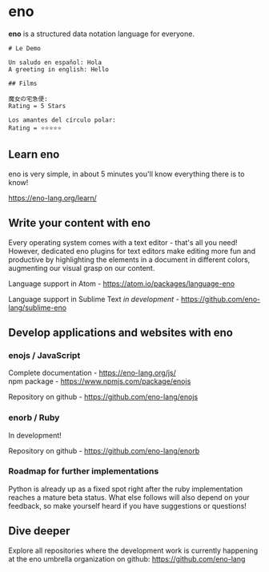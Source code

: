 # eno

**eno** is a structured data notation language for everyone.

```eno
# Le Demo

Un saludo en español: Hola
A greeting in english: Hello

## Films

魔女の宅急便:
Rating = 5 Stars

Los amantes del círculo polar:
Rating = ⭐⭐⭐⭐⭐   
```

## Learn eno

eno is very simple, in about 5 minutes you'll know everything there is to know!

<https://eno-lang.org/learn/>

## Write your content with eno

Every operating system comes with a text editor - that's all you need! However, dedicated eno plugins for text editors make editing more fun and productive by highlighting the elements in a document in different colors, augmenting our visual grasp on our content.


Language support in Atom - <https://atom.io/packages/language-eno>  

Language support in Sublime Text *in development* - <https://github.com/eno-lang/sublime-eno>  

## Develop applications and websites with eno

### enojs / JavaScript

Complete documentation - <https://eno-lang.org/js/>  
npm package - <https://www.npmjs.com/package/enojs>

Repository on github - <https://github.com/eno-lang/enojs>  

### enorb / Ruby

In development!

Repository on github - <https://github.com/eno-lang/enorb>  

### Roadmap for further implementations

Python is already up as a fixed spot right after the ruby implementation
reaches a mature beta status. What else follows will also depend on your
feedback, so make yourself heard if you have suggestions or questions!

## Dive deeper

Explore all repositories where the development work is currently happening at the eno umbrella organization on github: <https://github.com/eno-lang>
